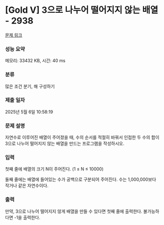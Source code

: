 # [Gold V] 3으로 나누어 떨어지지 않는 배열 - 2938 

[문제 링크](https://www.acmicpc.net/problem/2938) 

### 성능 요약

메모리: 33432 KB, 시간: 40 ms

### 분류

많은 조건 분기, 해 구성하기

### 제출 일자

2025년 5월 6일 10:58:19

### 문제 설명

<p>자연수로 이루어진 배열이 주어졌을 때, 수의 순서를 적절히 바꿔서 인접한 두 수의 합이 3으로 나누어 떨어지지 않는 배열을 만드는 프로그램을 작성하시오.</p>

### 입력 

 <p>첫째 줄에 배열의 크기 N이 주어진다. (1 ≤ N ≤ 10000)</p>

<p>둘째 줄에는 배열에 들어있는 수가 공백으로 구분되어 주어진다. 수는 1,000,000보다 작거나 같은 자연수이다.</p>

### 출력 

 <p>만약, 3으로 나누어 떨어지지 않게 배열을 만들 수 있다면 첫째 줄에 출력한다. 불가능하다면 -1을 출력한다.</p>

